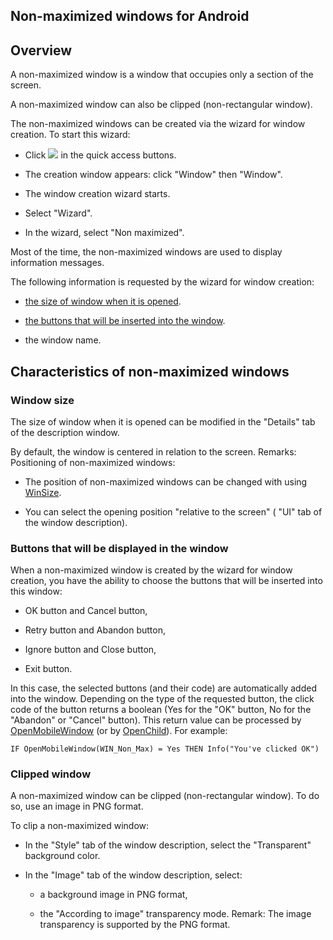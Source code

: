 


## Non-maximized windows for Android
			



<a name="NOTE1"></a>
<a name="NOTE1_1"></a>


## Overview
<a name="overview_ELTTEXTE000149"></a>
A non-maximized window is a window that occupies only a section of the screen.

A non-maximized window can also be clipped (non-rectangular window).

The non-maximized windows can be created via the wizard for window creation. To start this wizard: 

- Click ![](https://doc.pcsoft.fr/en-US/images/image.awp?langid=3&name=ico_nouveau.gif)
 in the quick access buttons. 

- The creation window appears: click "Window" then "Window".

- The window creation wizard starts. 

- Select "Wizard". 

- In the wizard, select "Non maximized".




Most of the time, the non-maximized windows are used to display information messages.

The following information is requested by the wizard for window creation: 

- [the size of window when it is opened](#NOTE2_1). 

- [the buttons that will be inserted into the window](#NOTE2_2). 

- the window name. 




<a name="NOTE2"></a>
<a name="NOTE2_1"></a>


## Characteristics of non-maximized windows
<a name="characteristics_nonmaximized_windows_ELTTEXTE000173"></a>


### Window size
<a name="window_size_ELTPARAGRAPHE000046"></a>

The size of window when it is opened can be modified in the "Details" tab of the description window. 

By default, the window is centered in relation to the screen. 
Remarks: Positioning of non-maximized windows: 

- The position of non-maximized windows can be changed with using [WinSize](../WDLang1/3038020.md). 

- You can select the opening position "relative to the screen" ( "UI" tab of the window description).



<a name="NOTE2_2"></a>


### Buttons that will be displayed in the window
<a name="buttons_that_will_displayed_the_window_ELTPARAGRAPHE000064"></a>

When a non-maximized window is created by the wizard for window creation, you have the ability to choose the buttons that will be inserted into this window: 

- OK button and Cancel button, 

- Retry button and Abandon button, 

- Ignore button and Close button, 

- Exit button.




In this case, the selected buttons (and their code) are automatically added into the window. Depending on the type of the requested button, the click code of the button returns a boolean (Yes for the "OK" button, No for the "Abandon" or "Cancel" button). This return value can be processed by [OpenMobileWindow](../WDLang1/1000021018.md) (or by [OpenChild](../WDLang1/3038021.md)). For example:


```wl
IF OpenMobileWindow(WIN_Non_Max) = Yes THEN Info("You've clicked OK")
```

<a name="NOTE2_3"></a>


### Clipped window
<a name="clipped_window_ELTPARAGRAPHE000090"></a>

A non-maximized window can be clipped (non-rectangular window). To do so, use an image in PNG format. 

To clip a non-maximized window:

- In the "Style" tab of the window description, select the "Transparent" background color.

- In the "Image" tab of the window description, select: 

	- a background image in PNG format, 

	- the "According to image" transparency mode.
			Remark: The image transparency is supported by the PNG format.








